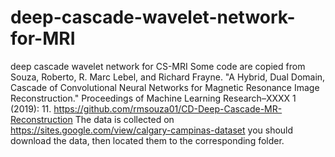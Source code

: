 # deep-cascade-wavelet-network-for-MRI
deep cascade wavelet network for CS-MRI
    Some code are copied from Souza, Roberto, R. Marc Lebel, and Richard Frayne.
    "A Hybrid, Dual Domain, Cascade of Convolutional Neural Networks for Magnetic Resonance Image Reconstruction." 
    Proceedings of Machine Learning Research–XXXX 1 (2019): 11.
    https://github.com/rmsouza01/CD-Deep-Cascade-MR-Reconstruction
    The data is collected on https://sites.google.com/view/calgary-campinas-dataset
    you should download the data, then located them to the corresponding folder.
